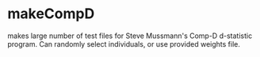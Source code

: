 # makeCompD
makes large number of test files for Steve Mussmann's Comp-D d-statistic program. Can randomly select individuals, or use provided weights file. 
